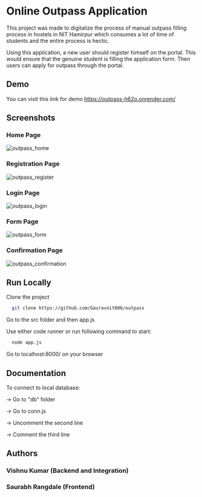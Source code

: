 
# Online Outpass Application 

This project was made to digitalize the process of manual outpass filling process in hostels in NIT Hamirpur which consumes a lot of time of students and the entire process is hectic. 

Using this application, a new user should register himself on the portal. This would ensure that the genuine student is filling the application form. Then users can apply for outpass through the portal.




## Demo
You can visit this link for demo
https://outpass-h62o.onrender.com/


## Screenshots
### Home Page
![outpass_home](https://github.com/vishnukr2425/outpass/assets/105119440/8c10928d-755e-45d0-affb-617dec08c259)

### Registration Page
![outpass_register](https://github.com/vishnukr2425/outpass/assets/105119440/d489ade7-07bf-458e-9a3c-e0571465b148)

### Login Page
![outpass_login](https://github.com/vishnukr2425/outpass/assets/105119440/6b737268-c4d5-4982-8e19-325276d91715)

### Form Page
![outpass_form](https://github.com/vishnukr2425/outpass/assets/105119440/0aab6245-d3b6-4e5a-a700-e68eace2659f)

### Confirmation Page
![outpass_confirmation](https://github.com/vishnukr2425/outpass/assets/105119440/5970b5e3-89ff-4f32-87dd-50fa5405aa93)

## Run Locally

Clone the project

```bash
  git clone https://github.com/Gauravnit006/outpass
```

Go to the src folder and then app.js

Use either code runner or run following command to start:

```bash
  node app.js
```

Go to localhost:8000/ on your browser


## Documentation
To connect to local database:

-> Go to "db" folder

-> Go to conn.js

-> Uncomment the second line

-> Comment the third line

## Authors
### Vishnu Kumar (Backend and Integration)
### Saurabh Rangdale (Frontend)

